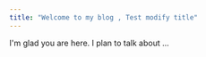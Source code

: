 ```yaml
---
title: "Welcome to my blog , Test modify title"
---
```


I'm glad you are here. I plan to talk about ...
